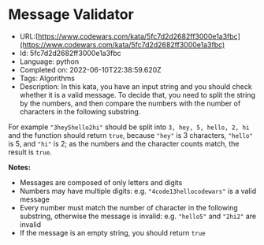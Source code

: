# Message Validator

 - URL:[https://www.codewars.com/kata/5fc7d2d2682ff3000e1a3fbc](https://www.codewars.com/kata/5fc7d2d2682ff3000e1a3fbc)
 - Id: 5fc7d2d2682ff3000e1a3fbc
 - Language: python
 - Completed on: 2022-06-10T22:38:59.620Z
 - Tags: Algorithms
 - Description:
In this kata, you have an input string and you should check whether it is a valid message. To decide that, you need to split the string by the numbers, and then compare the numbers with the number of characters in the following substring.

For example `"3hey5hello2hi"` should be split into `3, hey, 5, hello, 2, hi` and the function should return `true`, because `"hey"` is 3 characters, `"hello"` is 5, and `"hi"` is 2; as the numbers and the character counts match, the result is `true`.
      
      
**Notes:**
* Messages are composed of only letters and digits
* Numbers may have multiple digits: e.g. `"4code13hellocodewars"` is a valid message
* Every number must match the number of character in the following substring, otherwise the message is invalid: e.g. `"hello5"` and `"2hi2"` are invalid
* If the message is an empty string, you should return `true`

